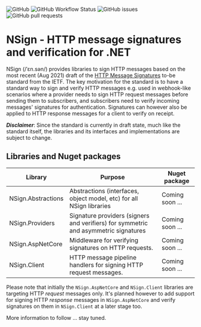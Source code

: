 ![GitHub](https://img.shields.io/github/license/rogerk-unifysquare/nsign)
![GitHub Workflow Status](https://img.shields.io/github/workflow/status/rogerk-unifysquare/NSign/Build%20and%20Test)
![GitHub issues](https://img.shields.io/github/issues/rogerk-unifysquare/NSign)
![GitHub pull requests](https://img.shields.io/github/issues-pr/rogerk-unifysquare/NSign)

# NSign - HTTP message signatures and verification for .NET

NSign (/ˈɛn.sən/) provides libraries to sign HTTP messages based on the most recent (Aug 2021) draft of the
[HTTP Message Signatures](https://datatracker.ietf.org/doc/draft-ietf-httpbis-message-signatures/) to-be standard from
the IETF. The key motivation for the standard is to have a standard way to sign and verify HTTP messages e.g. used in
webhook-like scenarios where a provider needs to sign HTTP request messages before sending them to subscribers, and
subscribers need to verify incoming messages' signatures for authentication. Signatures can however also be applied to
HTTP response messages for a client to verify on receipt.

__*Disclaimer*__: Since the standard is currently in draft state, much like the standard itself, the libraries and its
interfaces and implementations are subject to change.

## Libraries and Nuget packages

| Library | Purpose | Nuget package |
|---|---|---|
| NSign.Abstractions | Abstractions (interfaces, object model, etc) for all NSign libraries | Coming soon ... |
| NSign.Providers | Signature providers (signers and verifiers) for symmetric and asymmetric signatures | Coming soon ... |
| NSign.AspNetCore | Middleware for verifying signatures on HTTP requests. | Coming soon ... |
| NSign.Client | HTTP message pipeline handlers for signing HTTP request messages. | Coming soon ... |

Please note that initially the `NSign.AspNetCore` and `NSign.Client` libraries are targeting HTTP *request* messages only.
It's planned however to add support for signing HTTP *response* messages in `NSign.AspNetCore` and verify signatures on
them in `NSign.Client` at a later stage too.

More information to follow ... stay tuned.
